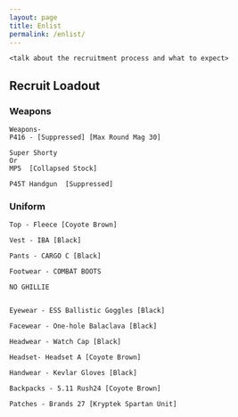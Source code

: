 ```yaml
---
layout: page
title: Enlist
permalink: /enlist/
---
```


`<talk about the recruitment process and what to expect>`

## Recruit Loadout

### Weapons
```
Weapons-
P416 - [Suppressed] [Max Round Mag 30]

Super Shorty
Or
MP5  [Collapsed Stock]

P45T Handgun  [Suppressed]
```

### Uniform
```
Top - Fleece [Coyote Brown]

Vest - IBA [Black]

Pants - CARGO C [Black]

Footwear - COMBAT BOOTS

NO GHILLIE


Eyewear - ESS Ballistic Goggles [Black]

Facewear - One-hole Balaclava [Black]

Headwear - Watch Cap [Black]

Headset- Headset A [Coyote Brown]

Handwear - Kevlar Gloves [Black]

Backpacks - 5.11 Rush24 [Coyote Brown]

Patches - Brands 27 [Kryptek Spartan Unit]
